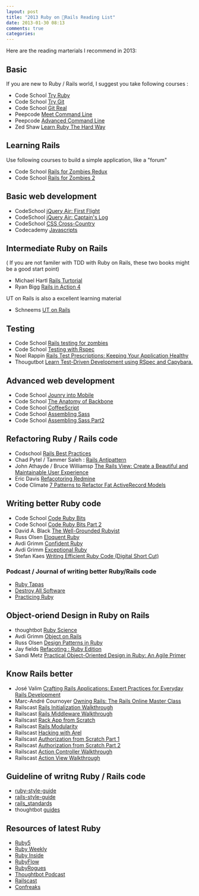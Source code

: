 ```yaml
---
layout: post
title: "2013 Ruby on Rails Reading List"
date: 2013-01-30 08:13
comments: true
categories: 
---
```


Here are the reading marterials I recommend in 2013:

## Basic

If you are new to Ruby / Rails world, I suggest you take following courses :

* Code School [Try Ruby](http://www.codeschool.com/courses/try-ruby)
* Code School [Try Git](http://www.codeschool.com/courses/try-git)
* Code School [Git Real](http://www.codeschool.com/courses/git-real)
* Peepcode [Meet Command Line](https://peepcode.com/screencasts)
* Peepcode [Advanced Command Line](https://peepcode.com/products/advanced-command-line)
* Zed Shaw [Learn Ruby The Hard Way](http://ruby.learncodethehardway.org/)

## Learning Rails

Use following courses to build a simple application, like a "forum"

* Code School [Rails for Zombies Redux](http://www.codeschool.com/courses/rails-for-zombies-redux)
* Code School [Rails for Zombies 2](http://www.codeschool.com/courses/rails-for-zombies-2)

## Basic web development

* CodeSchool [jQuery Air: First Flight](http://www.codeschool.com/courses/jquery-air-first-flight)
* CodeSchool [jQuery Air: Captain's Log](http://www.codeschool.com/courses/jquery-air-captains-log)
* CodeSchool [CSS Cross-Country](http://www.codeschool.com/courses/css-cross-country)
* Codecademy [Javascripts](http://www.codecademy.com/zh/tracks/javascript)

## Intermediate Ruby on Rails

( If you are not familer with TDD with Ruby on Rails, these two books might be a good start point)

* Michael Hartl [Rails Turtorial](http://ruby.railstutorial.org/)
* Ryan Bigg [Rails in Action 4](http://www.manning.com/bigg2/)

UT on Rails is also a excellent learning material

* Schneems [UT on Rails](http://schneems.com/ut-rails)

## Testing

* Code School [Rails testing for zombies](http://www.codeschool.com/courses/rails-testing-for-zombies)
* Code School [Testing with Rspec](http://www.codeschool.com/courses/testing-with-rspec)
* Noel Rappin [Rails Test Prescriptions: Keeping Your Application Healthy](http://pragprog.com/book/nrtest/rails-test-prescriptions)
* Thougutbot [Learn Test-Driven Development using RSpec and Capybara.](https://learn.thoughtbot.com/workshops/18-test-driven-rails)

## Advanced web development

* Code School [Jounry into Mobile](http://www.codeschool.com/courses/journey-into-mobile)
* Code School [The Anatomy of Backbone](http://www.codeschool.com/courses/anatomy-of-backbonejs)
* Code School [CoffeeScript](http://www.codeschool.com/courses/coffeescript)
* Code School [Assembling Sass](http://www.codeschool.com/courses/assembling-sass)
* Code School [Assembling Sass Part2](http://www.codeschool.com/courses/assembling-sass)

## Refactoring Ruby / Rails code

* Codschool [Rails Best Practices](http://www.codeschool.com/courses/rails-best-practices)
* Chad Pytel / Tammer Saleh : [Rails Antipattern](http://railsantipatterns.com/)
* John Athayde / Bruce Williamsp [The Rails View: Create a Beautiful and Maintainable User Experience](http://pragprog.com/book/warv/the-rails-view)
* Eric Davis [Refacotoring Redmine](http://www.refactoringredmine.com/)
* Code Climate [7 Patterns to Refactor Fat ActiveRecord Models](http://blog.codeclimate.com/blog/2012/10/17/7-ways-to-decompose-fat-activerecord-models/)


## Writing better Ruby code

* Code School [Code Ruby Bits](http://www.codeschool.com/courses/ruby-bits)
* Code School [Code Ruby Bits Part 2](http://www.codeschool.com/courses/ruby-bits-part-2)
* David A. Black [The Well-Grounded Rubyist](http://www.manning.com/black2/)
* Russ Olsen [Eloquent Ruby](http://www.amazon.com/Eloquent-Ruby-Addison-Wesley-Professional/dp/0321584104)
* Avdi Grimm [Confident Ruby](http://devblog.avdi.org/2012/06/05/confident-ruby-beta/)
* Avdi Grimm [Exceptional Ruby](http://exceptionalruby.com/)
* Stefan Kaes [Writing Efficient Ruby Code (Digital Short Cut)](http://www.informit.com/store/writing-efficient-ruby-code-digital-short-cut-9780321540034)

### Podcast / Journal of writing better Ruby/Rails code

* [Ruby Tapas](http://devblog.avdi.org/rubytapas/)
* [Destroy All Software](https://www.destroyallsoftware.com/screencasts)
* [Practicing Ruby](https://practicingruby.com/)

## Object-oriend Design in Ruby on Rails

* thoughtbot [Ruby Science](https://learn.thoughtbot.com/products/13)
* Avdi Grimm [Object on Rails](http://objectsonrails.com/)
* Russ Olsen [Design Patterns in Ruby](http://www.amazon.com/Design-Patterns-Ruby-Russ-Olsen/dp/0321490452)
* Jay fields [Refacoting : Ruby Edition](http://www.amazon.com/Design-Patterns-Ruby-Russ-Olsen/dp/0321490452)
* Sandi Metz [Practical Object-Oriented Design in Ruby: An Agile Primer](http://www.amazon.com/dp/0321721330)

## Know Rails better

* José Valim [Crafting Rails Applications: Expert Practices for Everyday Rails Development](http://pragprog.com/book/jvrails/crafting-rails-applications)
* Marc-André Cournoyer [Owning Rails: The Rails Online Master Class](http://owningrails.com/)
* Railscast [Rails Initialization Walkthrough](http://railscasts.com/episodes/299-rails-initialization-walkthrough)
* Railscast [Rails Middleware Walkthrough](http://railscasts.com/episodes/319-rails-middleware-walkthrough)
* Railscast [Rack App from Scratch](http://railscasts.com/episodes/317-rack-app-from-scratch)
* Railscast [Rails Modularity](http://railscasts.com/episodes/349-rails-modularity)
* Railscast [Hacking with Arel](http://railscasts.com/episodes/355-hacking-with-arel)
* Railscast [Authorization from Scratch Part 1](http://railscasts.com/episodes/385-authorization-from-scratch-part-1)
* Railscast [Authorization from Scratch Part 2](http://railscasts.com/episodes/386-authorization-from-scratch-part-2)
* Railscast [Action Controller Walkthrough](http://railscasts.com/episodes/395-action-controller-walkthrough)
* Railscast [Action View Walkthrough](http://railscasts.com/episodes/397-action-view-walkthrough)


## Guideline of writng Ruby / Rails code

* [ruby-style-guide](http://www.refactoringredmine.com/)
* [rails-style-guide](https://github.com/bbatsov/rails-style-guide)
* [rails_standards](https://github.com/hopsoft/rails_standards/tree/rails-3-2)
* thoughtbot [guides](https://github.com/thoughtbot/guides)


## Resources of latest Ruby

* [Ruby5](http://ruby5.envylabs.com/) 
* [Ruby Weekly](http://rubyweekly.com/) 
* [Ruby Inside](http://www.rubyinside.com/)
* [RubyFlow](http://www.rubyflow.com/)
* [RubyRogues](http://rubyrogues.com/)
* [Thoughtbot Podcast](http://learn.thoughtbot.com/podcast)
* [Railscast](http://railscasts.com/)
* [Confreaks](http://www.confreaks.com/)


